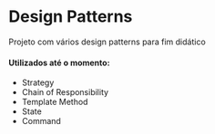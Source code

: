 # Design Patterns

Projeto com vários design patterns para fim didático

#### Utilizados até o momento:

* Strategy
* Chain of Responsibility
* Template Method
* State
* Command
